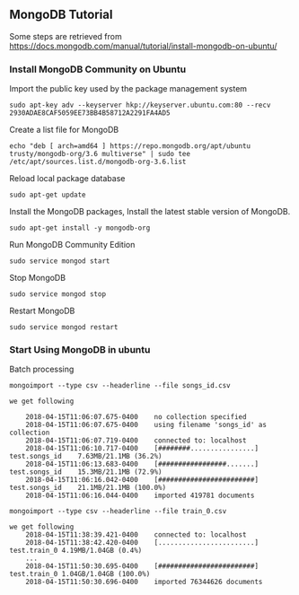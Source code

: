 
## MongoDB Tutorial


Some steps are retrieved from <https://docs.mongodb.com/manual/tutorial/install-mongodb-on-ubuntu/>

### Install MongoDB Community on Ubuntu

Import the public key used by the package management system

    sudo apt-key adv --keyserver hkp://keyserver.ubuntu.com:80 --recv 2930ADAE8CAF5059EE73BB4B58712A2291FA4AD5
    
 
Create a list file for MongoDB

    echo "deb [ arch=amd64 ] https://repo.mongodb.org/apt/ubuntu trusty/mongodb-org/3.6 multiverse" | sudo tee /etc/apt/sources.list.d/mongodb-org-3.6.list
    
Reload local package database

    sudo apt-get update
    
Install the MongoDB packages, Install the latest stable version of MongoDB.

    sudo apt-get install -y mongodb-org
    
Run MongoDB Community Edition

    sudo service mongod start
    
Stop MongoDB

    sudo service mongod stop
    
Restart MongoDB

    sudo service mongod restart

### Start Using MongoDB in ubuntu

Batch processing

    mongoimport --type csv --headerline --file songs_id.csv
    
    we get following 
    
        2018-04-15T11:06:07.675-0400	no collection specified
        2018-04-15T11:06:07.675-0400	using filename 'songs_id' as collection
        2018-04-15T11:06:07.719-0400	connected to: localhost
        2018-04-15T11:06:10.717-0400	[########................] test.songs_id	7.63MB/21.1MB (36.2%)
        2018-04-15T11:06:13.683-0400	[#################.......] test.songs_id	15.3MB/21.1MB (72.9%)
        2018-04-15T11:06:16.042-0400	[########################] test.songs_id	21.1MB/21.1MB (100.0%)
        2018-04-15T11:06:16.044-0400	imported 419781 documents

    mongoimport --type csv --headerline --file train_0.csv
    
    we get following
        2018-04-15T11:38:39.421-0400	connected to: localhost
        2018-04-15T11:38:42.420-0400	[........................] test.train_0	4.19MB/1.04GB (0.4%)
        ...
        2018-04-15T11:50:30.695-0400	[########################] test.train_0	1.04GB/1.04GB (100.0%)
        2018-04-15T11:50:30.696-0400	imported 76344626 documents





